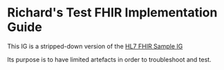 # Richard's Test FHIR Implementation Guide
This IG is a stripped-down version of the [HL7 FHIR Sample IG](https://github.com/FHIR/sample-ig)

Its purpose is to have limited artefacts in order to troubleshoot and test.
